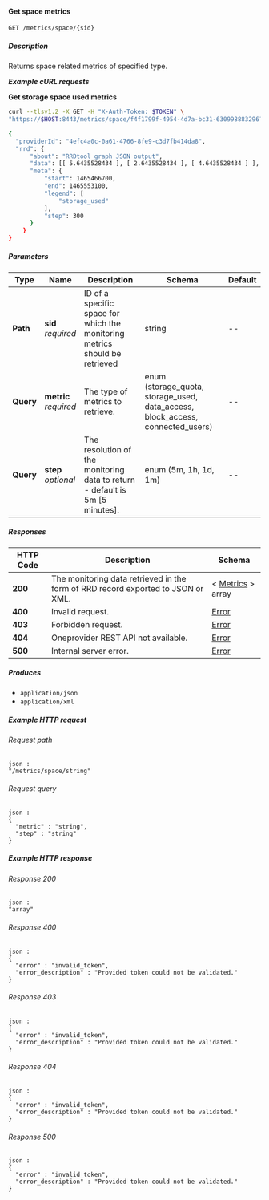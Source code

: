 
<a name="get_space_metrics"></a>
#### Get space metrics
```
GET /metrics/space/{sid}
```


##### Description
Returns space related metrics of specified type.

***Example cURL requests***

**Get storage space used metrics**
```bash
curl --tlsv1.2 -X GET -H "X-Auth-Token: $TOKEN" \
"https://$HOST:8443/metrics/space/f4f1799f-4954-4d7a-bc31-630998883296?metric=storage_used"

{
  "providerId": "4efc4a0c-0a61-4766-8fe9-c3d7fb414da8",
  "rrd": {
      "about": "RRDtool graph JSON output",
      "data": [[ 5.6435528434 ], [ 2.6435528434 ], [ 4.6435528434 ] ],
      "meta": {
          "start": 1465466700,
          "end": 1465553100,
          "legend": [
              "storage_used"
          ],
          "step": 300
      }
    }
}
```


##### Parameters

|Type|Name|Description|Schema|Default|
|---|---|---|---|---|
|**Path**|**sid**  <br>*required*|ID of a specific space for which the monitoring metrics should be retrieved|string|--|
|**Query**|**metric**  <br>*required*|The type of metrics to retrieve.|enum (storage_quota, storage_used, data_access, block_access, connected_users)|--|
|**Query**|**step**  <br>*optional*|The resolution of the monitoring data to return - default is 5m [5 minutes].|enum (5m, 1h, 1d, 1m)|--|


##### Responses

|HTTP Code|Description|Schema|
|---|---|---|
|**200**|The monitoring data retrieved in the form of RRD record exported to JSON or XML.|< [Metrics](../definitions/Metrics.md#metrics) > array|
|**400**|Invalid request.|[Error](../definitions/Error.md#error)|
|**403**|Forbidden request.|[Error](../definitions/Error.md#error)|
|**404**|Oneprovider REST API not available.|[Error](../definitions/Error.md#error)|
|**500**|Internal server error.|[Error](../definitions/Error.md#error)|


##### Produces

* `application/json`
* `application/xml`


##### Example HTTP request

###### Request path
```
json :
"/metrics/space/string"
```


###### Request query
```
json :
{
  "metric" : "string",
  "step" : "string"
}
```


##### Example HTTP response

###### Response 200
```
json :
"array"
```


###### Response 400
```
json :
{
  "error" : "invalid_token",
  "error_description" : "Provided token could not be validated."
}
```


###### Response 403
```
json :
{
  "error" : "invalid_token",
  "error_description" : "Provided token could not be validated."
}
```


###### Response 404
```
json :
{
  "error" : "invalid_token",
  "error_description" : "Provided token could not be validated."
}
```


###### Response 500
```
json :
{
  "error" : "invalid_token",
  "error_description" : "Provided token could not be validated."
}
```



